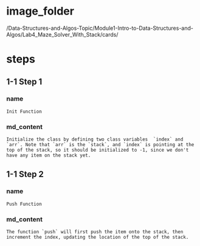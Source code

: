# image_folder
/Data-Structures-and-Algos-Topic/Module1-Intro-to-Data-Structures-and-Algos/Lab4_Maze_Solver_With_Stack/cards/

# steps

## 1-1 Step 1

### name
```
Init Function 
```

### md_content
```
Initialize the class by defining two class variables  `index` and `arr`. Note that `arr` is the `stack`, and `index` is pointing at the top of the stack, so it should be initialized to -1, since we don't have any item on the stack yet.
```

## 1-1 Step 2

### name
```
Push Function
```

### md_content
```
The function `push` will first push the item onto the stack, then increment the index, updating the location of the top of the stack.
```



